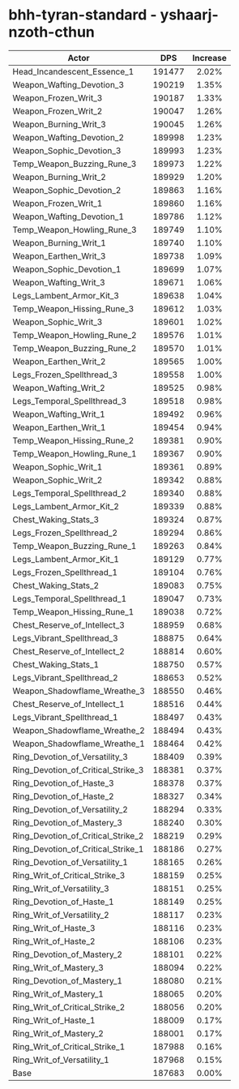 # bhh-tyran-standard - yshaarj-nzoth-cthun
| Actor | DPS | Increase |
|---|:---:|:---:|
|Head_Incandescent_Essence_1|191477|2.02%|
|Weapon_Wafting_Devotion_3|190219|1.35%|
|Weapon_Frozen_Writ_3|190187|1.33%|
|Weapon_Frozen_Writ_2|190047|1.26%|
|Weapon_Burning_Writ_3|190045|1.26%|
|Weapon_Wafting_Devotion_2|189998|1.23%|
|Weapon_Sophic_Devotion_3|189993|1.23%|
|Temp_Weapon_Buzzing_Rune_3|189973|1.22%|
|Weapon_Burning_Writ_2|189929|1.20%|
|Weapon_Sophic_Devotion_2|189863|1.16%|
|Weapon_Frozen_Writ_1|189860|1.16%|
|Weapon_Wafting_Devotion_1|189786|1.12%|
|Temp_Weapon_Howling_Rune_3|189749|1.10%|
|Weapon_Burning_Writ_1|189740|1.10%|
|Weapon_Earthen_Writ_3|189738|1.09%|
|Weapon_Sophic_Devotion_1|189699|1.07%|
|Weapon_Wafting_Writ_3|189671|1.06%|
|Legs_Lambent_Armor_Kit_3|189638|1.04%|
|Temp_Weapon_Hissing_Rune_3|189612|1.03%|
|Weapon_Sophic_Writ_3|189601|1.02%|
|Temp_Weapon_Howling_Rune_2|189576|1.01%|
|Temp_Weapon_Buzzing_Rune_2|189570|1.01%|
|Weapon_Earthen_Writ_2|189565|1.00%|
|Legs_Frozen_Spellthread_3|189558|1.00%|
|Weapon_Wafting_Writ_2|189525|0.98%|
|Legs_Temporal_Spellthread_3|189518|0.98%|
|Weapon_Wafting_Writ_1|189492|0.96%|
|Weapon_Earthen_Writ_1|189454|0.94%|
|Temp_Weapon_Hissing_Rune_2|189381|0.90%|
|Temp_Weapon_Howling_Rune_1|189367|0.90%|
|Weapon_Sophic_Writ_1|189361|0.89%|
|Weapon_Sophic_Writ_2|189342|0.88%|
|Legs_Temporal_Spellthread_2|189340|0.88%|
|Legs_Lambent_Armor_Kit_2|189339|0.88%|
|Chest_Waking_Stats_3|189324|0.87%|
|Legs_Frozen_Spellthread_2|189294|0.86%|
|Temp_Weapon_Buzzing_Rune_1|189263|0.84%|
|Legs_Lambent_Armor_Kit_1|189129|0.77%|
|Legs_Frozen_Spellthread_1|189104|0.76%|
|Chest_Waking_Stats_2|189083|0.75%|
|Legs_Temporal_Spellthread_1|189047|0.73%|
|Temp_Weapon_Hissing_Rune_1|189038|0.72%|
|Chest_Reserve_of_Intellect_3|188959|0.68%|
|Legs_Vibrant_Spellthread_3|188875|0.64%|
|Chest_Reserve_of_Intellect_2|188814|0.60%|
|Chest_Waking_Stats_1|188750|0.57%|
|Legs_Vibrant_Spellthread_2|188653|0.52%|
|Weapon_Shadowflame_Wreathe_3|188550|0.46%|
|Chest_Reserve_of_Intellect_1|188516|0.44%|
|Legs_Vibrant_Spellthread_1|188497|0.43%|
|Weapon_Shadowflame_Wreathe_2|188494|0.43%|
|Weapon_Shadowflame_Wreathe_1|188464|0.42%|
|Ring_Devotion_of_Versatility_3|188409|0.39%|
|Ring_Devotion_of_Critical_Strike_3|188381|0.37%|
|Ring_Devotion_of_Haste_3|188378|0.37%|
|Ring_Devotion_of_Haste_2|188327|0.34%|
|Ring_Devotion_of_Versatility_2|188294|0.33%|
|Ring_Devotion_of_Mastery_3|188240|0.30%|
|Ring_Devotion_of_Critical_Strike_2|188219|0.29%|
|Ring_Devotion_of_Critical_Strike_1|188186|0.27%|
|Ring_Devotion_of_Versatility_1|188165|0.26%|
|Ring_Writ_of_Critical_Strike_3|188159|0.25%|
|Ring_Writ_of_Versatility_3|188151|0.25%|
|Ring_Devotion_of_Haste_1|188149|0.25%|
|Ring_Writ_of_Versatility_2|188117|0.23%|
|Ring_Writ_of_Haste_3|188116|0.23%|
|Ring_Writ_of_Haste_2|188106|0.23%|
|Ring_Devotion_of_Mastery_2|188101|0.22%|
|Ring_Writ_of_Mastery_3|188094|0.22%|
|Ring_Devotion_of_Mastery_1|188080|0.21%|
|Ring_Writ_of_Mastery_1|188065|0.20%|
|Ring_Writ_of_Critical_Strike_2|188056|0.20%|
|Ring_Writ_of_Haste_1|188009|0.17%|
|Ring_Writ_of_Mastery_2|188001|0.17%|
|Ring_Writ_of_Critical_Strike_1|187988|0.16%|
|Ring_Writ_of_Versatility_1|187968|0.15%|
|Base|187683|0.00%|

